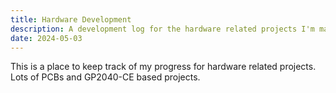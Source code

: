 ```yaml
---
title: Hardware Development
description: A development log for the hardware related projects I'm making
date: 2024-05-03
---
```


This is a place to keep track of my progress for hardware related projects. Lots of PCBs and GP2040-CE based projects.
